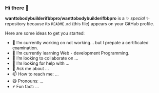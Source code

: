 ### Hi there 👋


**wanttobodybuilderifbbpro/wanttobodybuilderifbbpro** is a ✨ _special_ ✨ repository because its `README.md` (this file) appears on your GitHub profile.

Here are some ideas to get you started:

- 🔭 I’m currently working on not working... but I prepate a certificated examination.
- 🌱 I’m currently learning Web - development Programming.
- 👯 I’m looking to collaborate on ...
- 🤔 I’m looking for help with ...
- 💬 Ask me about ...
- 📫 How to reach me: ...
- 😄 Pronouns: ...
- ⚡ Fun fact: ...

